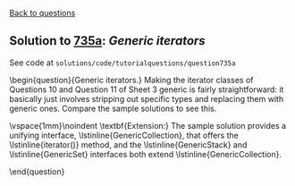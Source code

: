 [Back to questions](../README.md)

## Solution to [735a](../questions/735a): *Generic iterators*

See code at `solutions/code/tutorialquestions/question735a`

\begin{question}{Generic iterators.} Making the iterator classes of Questions 10 and Question 11 of Sheet 3 generic is fairly straightforward:
it basically just involves stripping out specific types and replacing them with generic ones.  Compare the sample solutions to see this.

\vspace{1mm}\noindent
\textbf{Extension:} The sample solution provides a unifying interface, \lstinline{GenericCollection}, that offers the \lstinline{iterator()}
method, and the \lstinline{GenericStack} and \lstinline{GenericSet} interfaces both extend \lstinline{GenericCollection}.

\end{question}
